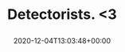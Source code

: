 ---
retweeted: false
source: <a href="http://twitter.com/download/android" rel="nofollow">Twitter for Android</a>
entities:
  user_mentions: []
  urls:
  - url: https://t.co/QdkT1Dfzqd
    expanded_url: https://twitter.com/zebel/status/1334812260481556480
    display_url: twitter.com/zebel/status/1…
    indices:
    - '20'
    - '43'
  symbols: []
  media:
  - expanded_url: https://twitter.com/bascht/status/1334845864049856521/photo/1
    indices:
    - '44'
    - '67'
    url: https://t.co/mJ6GHnXMXT
    media_url: http://pbs.twimg.com/tweet_video_thumb/EoZTPBYWEAIIVI6.jpg
    id_str: '1334845857095618562'
    id: '1334845857095618562'
    media_url_https: https://pbs.twimg.com/tweet_video_thumb/EoZTPBYWEAIIVI6.jpg
    sizes:
      small:
        w: '480'
        h: '270'
        resize: fit
      large:
        w: '480'
        h: '270'
        resize: fit
      thumb:
        w: '150'
        h: '150'
        resize: crop
      medium:
        w: '480'
        h: '270'
        resize: fit
    type: photo
    display_url: pic.twitter.com/mJ6GHnXMXT
  hashtags: []
display_text_range:
- '0'
- '67'
favorite_count: '2'
id_str: '1334845864049856521'
truncated: false
retweet_count: '0'
id: '1334845864049856521'
possibly_sensitive: false
created_at: Fri Dec 04 13:03:48 +0000 2020
favorited: false
full_text: Detectorists. &lt;3
lang: ca
extended_entities:
  media:
  - expanded_url: https://twitter.com/bascht/status/1334845864049856521/photo/1
    indices:
    - '44'
    - '67'
    url: https://t.co/mJ6GHnXMXT
    media_url: http://pbs.twimg.com/tweet_video_thumb/EoZTPBYWEAIIVI6.jpg
    id_str: '1334845857095618562'
    video_info:
      aspect_ratio:
      - '16'
      - '9'
      variants:
      - bitrate: '0'
        content_type: video/mp4
        url: https://video.twimg.com/tweet_video/EoZTPBYWEAIIVI6.mp4
    id: '1334845857095618562'
    media_url_https: https://pbs.twimg.com/tweet_video_thumb/EoZTPBYWEAIIVI6.jpg
    sizes:
      small:
        w: '480'
        h: '270'
        resize: fit
      large:
        w: '480'
        h: '270'
        resize: fit
      thumb:
        w: '150'
        h: '150'
        resize: crop
      medium:
        w: '480'
        h: '270'
        resize: fit
    type: animated_gif
    display_url: pic.twitter.com/mJ6GHnXMXT
quote_url: https://twitter.com/zebel/status/1334812260481556480
tags:
- pesos/twitter
date: '2020-12-04T13:03:48+00:00'
src: https://twitter.com/bascht/status/1334845864049856521
original_url: https://twitter.com/bascht/status/1334845864049856521
type: twitter_tweet
media_url: https://img.bascht.com/twitter/pbs.twimg.com/tweet_video_thumb/EoZTPBYWEAIIVI6.jpg
text: Detectorists. &lt;3
title: 'Detectorists. &lt;3

  '

---